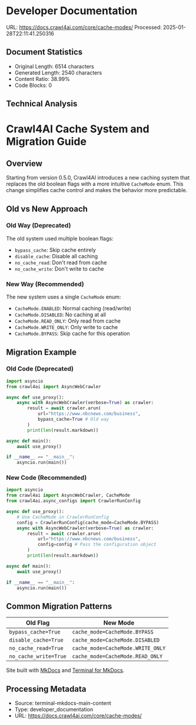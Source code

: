 # Developer Documentation
URL: https://docs.crawl4ai.com/core/cache-modes/
Processed: 2025-01-28T22:11:41.250316

## Document Statistics
- Original Length: 6514 characters
- Generated Length: 2540 characters
- Content Ratio: 38.99%
- Code Blocks: 0

## Technical Analysis
# Crawl4AI Cache System and Migration Guide

## Overview
Starting from version 0.5.0, Crawl4AI introduces a new caching system that replaces the old boolean flags with a more intuitive `CacheMode` enum. This change simplifies cache control and makes the behavior more predictable.

## Old vs New Approach

### Old Way (Deprecated)
The old system used multiple boolean flags:
- `bypass_cache`: Skip cache entirely
- `disable_cache`: Disable all caching
- `no_cache_read`: Don't read from cache
- `no_cache_write`: Don't write to cache

### New Way (Recommended)
The new system uses a single `CacheMode` enum:
- `CacheMode.ENABLED`: Normal caching (read/write)
- `CacheMode.DISABLED`: No caching at all
- `CacheMode.READ_ONLY`: Only read from cache
- `CacheMode.WRITE_ONLY`: Only write to cache
- `CacheMode.BYPASS`: Skip cache for this operation

## Migration Example

### Old Code (Deprecated)
```python
import asyncio
from crawl4ai import AsyncWebCrawler

async def use_proxy():
    async with AsyncWebCrawler(verbose=True) as crawler:
        result = await crawler.arun(
            url="https://www.nbcnews.com/business",
            bypass_cache=True # Old way
        )
        print(len(result.markdown))

async def main():
    await use_proxy()

if __name__ == "__main__":
    asyncio.run(main())
```

### New Code (Recommended)
```python
import asyncio
from crawl4ai import AsyncWebCrawler, CacheMode
from crawl4ai.async_configs import CrawlerRunConfig

async def use_proxy():
    # Use CacheMode in CrawlerRunConfig
    config = CrawlerRunConfig(cache_mode=CacheMode.BYPASS) 
    async with AsyncWebCrawler(verbose=True) as crawler:
        result = await crawler.arun(
            url="https://www.nbcnews.com/business",
            config=config # Pass the configuration object
        )
        print(len(result.markdown))

async def main():
    await use_proxy()

if __name__ == "__main__":
    asyncio.run(main())
```

## Common Migration Patterns

| Old Flag               | New Mode                          |
|-----------------------|-----------------------------------|
| `bypass_cache=True`   | `cache_mode=CacheMode.BYPASS`    |
| `disable_cache=True`  | `cache_mode=CacheMode.DISABLED`   |
| `no_cache_read=True`  | `cache_mode=CacheMode.WRITE_ONLY` |
| `no_cache_write=True` | `cache_mode=CacheMode.READ_ONLY`  |

Site built with [MkDocs](https://docs.crawl4ai.com/core/cache-modes/<http:/www.mkdocs.org>) and [Terminal for MkDocs](https://docs.crawl4ai.com/core/cache-modes/<https:/github.com/ntno/mkdocs-terminal>).

## Processing Metadata
- Source: terminal-mkdocs-main-content
- Type: developer_documentation
- URL: https://docs.crawl4ai.com/core/cache-modes/
